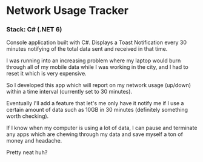 # Network Usage Tracker

### Stack: C# (.NET 6)

Console application built with C#. Displays a Toast Notification every 30 minutes notifying of the total data sent and received in that time.

I was running into an increasing problem where my laptop would burn through all of my mobile data while I was working in the city, and I had to reset it which is very expensive.

So I developed this app which will report on my network usage (up/down) within a time interval (currently set to 30 minutes).

Eventually I'll add a feature that let's me only have it notify me if I use a certain amount
of data such as 10GB in 30 minutes (definitely something worth checking).

If I know when my computer is using a lot of data, I can pause and terminate any apps which are chewing through my data and save myself a ton of money and headache.

Pretty neat huh?
